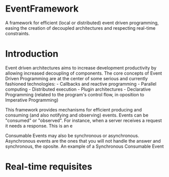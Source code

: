 # EventFramework
A framework for efficient (local or distributed) event driven programming, easing the creation of decoupled architectures and respecting real-time constraints.

Introduction
============

Event driven architectures aims to increase development productivity by allowing increased decoupling of components. The core concepts of Event Driven Programming are at the center of some serious and currently fashioned technologies:
	- Callbacks and reactive programming
	- Parallel computing
	- Distributed execution
	- Plugin architectures
	- Declarative Programming (related to the program's control flow, in oposition to Imperative Programming)

This framework provides mechanisms for efficient producing and consuming (and also notifying and observing) events. Events can be "consumed" or "observed". For instance, when a server receives a request it needs a response. This is an e

Consumable Events may also be synchronous or asynchronous. Asynchronous events are the ones that you will not handle the answer and synchronous, the oposite. An example of a Synchronous Consumable Event

Real-time requisites
====================

